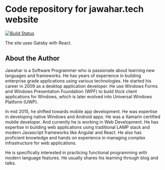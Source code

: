 # Code repository for jawahar.tech website

[![Build Status](https://travis-ci.org/jawahars16/website.svg?branch=master)](https://travis-ci.org/jawahars16/website)

The site uses Gatsby with React.

## About the Author

Jawahar is a Software Programmer who is passionate about learning new languages and frameworks. He has years of experience in building enterprise grade applications using various technologies. He started his career in 2009 as a desktop application developer. He use Windows Forms and Windows Presentation Foundation (WPF) to build thick client applications for Windows, which is later evolved into Universal Windows Platform (UWP).

In mid 2015, he shifted towards mobile app development. He was expertise in developing native Windows and Android apps. He was a Xamarin certified mobile developer. And currently he is working in Web Development. He has expertise in building web applications using traditional LAMP stack and modern Javascript frameworks like Angular and React. He also has proficient knowledge and hands on experience in managing complex infrastructure for web applications.

He is specifically interested in practicing functional programming with modern language features. He usually shares his learning through blog and talks.
